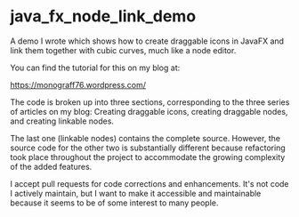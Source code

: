 # java_fx_node_link_demo
A demo I wrote which shows how to create draggable icons in JavaFX and link them together with cubic curves, much like a node editor.

You can find the tutorial for this on my blog at:

https://monograff76.wordpress.com/

The code is broken up into three sections, corresponding to the three series of articles on my blog:  Creating draggable icons, creating draggable nodes, and creating linkable nodes.

The last one (linkable nodes) contains the complete source.  However, the source code for the other two is substantially different because refactoring took place throughout the project to accommodate the growing complexity of the added features.

I accept pull requests for code corrections and enhancements.  It's not code I actively maintain, but I want to make it accessible and maintainable because it seems to be of some interest to many people.

